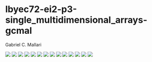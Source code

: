 # lbyec72-ei2-p3-single_multidimensional_arrays-gcmal
Gabriel C. Mallari

![](pic1.png)
![](pic2.png)
![](pic3.png)
![](pic4.png)
![](pic5.png)
![](pic7.png)
![](pic8.1.png)
![](pic9.png)
![](pic10.png)
![](pic11.png)
![](pic12.png)
![](pic13.png)
![](pic14.png)
![](pic15.png)
